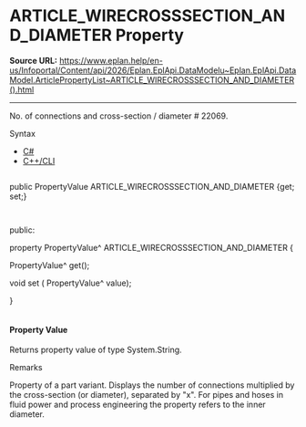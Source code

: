 # ARTICLE_WIRECROSSSECTION_AND_DIAMETER Property

**Source URL:** https://www.eplan.help/en-us/Infoportal/Content/api/2026/Eplan.EplApi.DataModelu~Eplan.EplApi.DataModel.ArticlePropertyList~ARTICLE_WIRECROSSSECTION_AND_DIAMETER().html

---

No. of connections and cross-section / diameter # 22069.

Syntax

- [C#](#i-syntax-CS)
- [C++/CLI](#i-syntax-CPP2005)

```
```
public PropertyValue ARTICLE_WIRECROSSSECTION_AND_DIAMETER {get; set;}
```
```

```
```
public:

property PropertyValue^ ARTICLE_WIRECROSSSECTION_AND_DIAMETER {

   PropertyValue^ get();

   void set (    PropertyValue^ value);

}
```
```

#### Property Value

Returns property value of type System.String.

Remarks

Property of a part variant. Displays the number of connections multiplied by the cross-section (or diameter), separated by "x". For pipes and hoses in fluid power and process engineering the property refers to the inner diameter.
